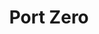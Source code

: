 ---
title: Port Zero
url: https://port-zero.com
description: Worked as a senior developer with the good people at P0 around 2019.
---
